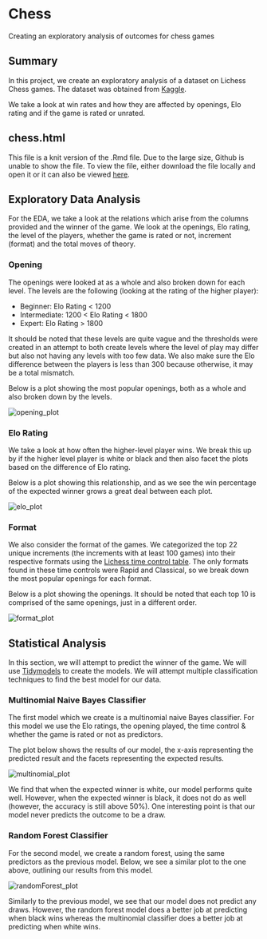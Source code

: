 # Chess
Creating an exploratory analysis of outcomes for chess games

## Summary  

In this project, we create an exploratory analysis of a dataset on Lichess Chess games. The dataset was obtained from [Kaggle](https://www.kaggle.com/datasnaek/chess).  

We take a look at win rates and how they are affected by openings, Elo rating and if the game is rated or unrated. 

## chess.html  

This file is a knit version of the .Rmd file. Due to the large size, Github is unable to show the file. To view the file, either download the file locally and open it or it can also be viewed [here](https://htmlpreview.github.io/?https://github.com/JasKainth/Chess/blob/main/chess.html).  

## Exploratory Data Analysis  

For the EDA, we take a look at the relations which arise from the columns provided and the winner of the game. We look at the openings, Elo rating, the level of the players, whether the game is rated or not, increment (format) and the total moves of theory.  

### Opening  

The openings were looked at as a whole and also broken down for each level. The levels are the following (looking at the rating of the higher player):  
* Beginner: Elo Rating < 1200
* Intermediate: 1200 < Elo Rating < 1800
* Expert: Elo Rating > 1800  

It should be noted that these levels are quite vague and the thresholds were created in an attempt to both create levels where the level of play may differ but also not having any levels with too few data. We also make sure the Elo difference between the players is less than 300 because otherwise, it may be a total mismatch.  

Below is a plot showing the most popular openings, both as a whole and also broken down by the levels.  

![opening_plot](https://github.com/JasKainth/Chess/blob/main/opening.jpg)

### Elo Rating  

We take a look at how often the higher-level player wins. We break this up by if the higher level player is white or black and then also facet the plots based on the difference of Elo rating. 

Below is a plot showing this relationship, and as we see the win percentage of the expected winner grows a great deal between each plot.  

![elo_plot](https://github.com/JasKainth/Chess/blob/main/elo_difference.jpg)

### Format  

We also consider the format of the games. We categorized the top 22 unique increments (the increments with at least 100 games) into their respective formats using the [Lichess time control table](https://www.reddit.com/r/chess/comments/bqp8yo/lichess_standard_time_control_categories/). The only formats found in these time controls were Rapid and Classical, so we break down the most popular openings for each format.  

Below is a plot showing the openings. It should be noted that each top 10 is comprised of the same openings, just in a different order.  

![format_plot](https://github.com/JasKainth/Chess/blob/main/format.jpg)


## Statistical Analysis  

In this section, we will attempt to predict the winner of the game. We will use [Tidymodels](https://www.tidymodels.org/) to create the models. We will attempt multiple classification techniques to find the best model for our data. 

### Multinomial Naive Bayes Classifier  

The first model which we create is a multinomial naive Bayes classifier. For this model we use the Elo ratings, the opening played, the time control & whether the game is rated or not as predictors.  

The plot below shows the results of our model, the x-axis representing the predicted result and the facets representing the expected results.  

![multinomial_plot](https://github.com/JasKainth/Chess/blob/main/multinomial_outcomes.jpg)


We find that when the expected winner is white, our model performs quite well. However, when the expected winner is black, it does not do as well (however, the accuracy is still above 50%). One interesting point is that our model never predicts the outcome to be a draw.

### Random Forest Classifier  

For the second model, we create a random forest, using the same predictors as the previous model. Below, we see a similar plot to the one above, outlining our results from this model. 

![randomForest_plot](https://github.com/JasKainth/Chess/blob/main/randomForest_outcomes.jpg) 

Similarly to the previous model, we see that our model does not predict any draws. However, the random forest model does a better job at predicting when black wins whereas the multinomial classifier does a better job at predicting when white wins.

